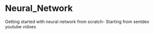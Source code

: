 # Neural_Network
Getting started with neural network from scratch- Starting from sentdex youtube vidoes
